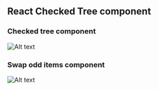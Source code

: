 ## React Checked Tree component

### Checked tree component

![Alt text](/screenshots/checkedTree.gif?raw=true "Checked tree component")

### Swap odd items component

![Alt text](/screenshots/swapOddsGif.gif?raw=true "Swap odd items component")
